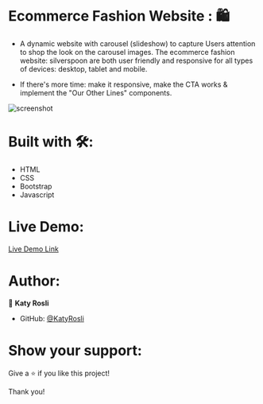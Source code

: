 # Ecommerce Fashion Website : 🛍️
- A dynamic website with carousel (slideshow) to capture Users attention to shop the look on the carousel images. The ecommerce fashion website: silverspoon are both user friendly and responsive for all types of devices: desktop, tablet and mobile. 

- If there's more time: make it responsive, make the CTA works & implement the "Our Other Lines" components.

![screenshot](./DTHome.jpg)

# Built with 🛠️:
- HTML
- CSS
- Bootstrap
- Javascript

# Live Demo:
[Live Demo Link](https://nostalgic-goldstine-762fc6.netlify.app/)

# Author:
👩 **Katy Rosli**
- GitHub: [@KatyRosli](https://github.com/KatyRosli)

# Show your support:
Give a ⭐️ if you like this project!

Thank you!
